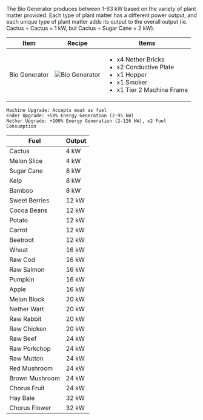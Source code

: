 The Bio Generator produces between 1-63 kW based on the variety of plant matter provided. Each type of plant matter has a different power output, and each unique type of plant matter adds its output to the overall output (ie. Cactus + Cactus = 1 kW, but Cactus + Sugar Cane = 2 kW).

| Item | Recipe | Items |
|------|--------|-------|
| Bio Generator | ![Bio Generator](https://cdn.discordapp.com/attachments/739536694398812230/879393130460352542/bio_generator.png) | <ul><li>x4 Nether Bricks</li><li>x2 Conductive Plate</li><li>x1 Hopper</li><li>x1 Smoker</li><li>x1 Tier 2 Machine Frame</li></ul> |

```
Machine Upgrade: Accepts meat as fuel
Ender Upgrade: +50% Energy Generation (2-95 kW)
Nether Upgrade: +100% Energy Generation (2-126 kW), x2 Fuel Consumption
```

Fuel | Output
-----|-------
Cactus | 4 kW
Melon Slice | 4 kW
Sugar Cane | 8 kW
Kelp | 8 kW
Bamboo | 8 kW
Sweet Berries | 12 kW
Cocoa Beans | 12 kW
Potato | 12 kW
Carrot | 12 kW
Beetroot | 12 kW
Wheat | 16 kW
Raw Cod | 16 kW
Raw Salmon | 16 kW
Pumpkin | 16 kW
Apple | 16 kW
Melon Block | 20 kW
Nether Wart | 20 kW
Raw Rabbit | 20 kW
Raw Chicken | 20 kW
Raw Beef | 24 kW
Raw Porkchop | 24 kW
Raw Mutton | 24 kW
Red Mushroom | 24 kW
Brown Mushroom | 24 kW
Chorus Fruit | 24 kW
Hay Bale | 32 kW
Chorus Flower | 32 kW